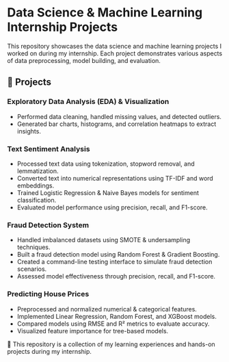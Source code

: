 ﻿# Data Science & Machine Learning Internship Projects
 This repository showcases the data science and machine learning projects I worked on during my internship. Each project demonstrates various aspects of data preprocessing, model building, and evaluation.

 ## 📌 Projects
 ### Exploratory Data Analysis (EDA) & Visualization
- Performed data cleaning, handled missing values, and detected outliers.
- Generated bar charts, histograms, and correlation heatmaps to extract insights.

### Text Sentiment Analysis
- Processed text data using tokenization, stopword removal, and lemmatization.
- Converted text into numerical representations using TF-IDF and word embeddings.
- Trained Logistic Regression & Naive Bayes models for sentiment classification.
- Evaluated model performance using precision, recall, and F1-score.

### Fraud Detection System
- Handled imbalanced datasets using SMOTE & undersampling techniques.
- Built a fraud detection model using Random Forest & Gradient Boosting.
- Created a command-line testing interface to simulate fraud detection scenarios.
- Assessed model effectiveness through precision, recall, and F1-score.

### Predicting House Prices
- Preprocessed and normalized numerical & categorical features.
- Implemented Linear Regression, Random Forest, and XGBoost models.
- Compared models using RMSE and R² metrics to evaluate accuracy.
- Visualized feature importance for tree-based models.

📝 This repository is a collection of my learning experiences and hands-on projects during my internship.
